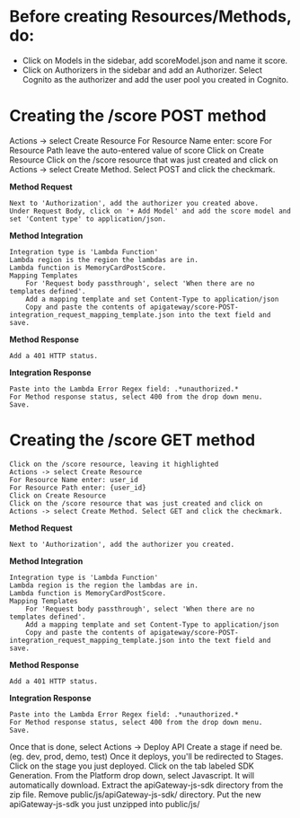 # Before creating Resources/Methods, do:

* Click on Models in the sidebar, add scoreModel.json and name it score.
* Click on Authorizers in the sidebar and add an Authorizer. Select Cognito as the authorizer and add the user pool you created in Cognito. 

# Creating the /score POST method

Actions -> select Create Resource
For Resource Name enter: score
For Resource Path leave the auto-entered value of score
Click on Create Resource
Click on the /score resource that was just created and click on Actions -> select Create Method. Select POST and click the checkmark.

**Method Request** 

    Next to 'Authorization', add the authorizer you created above.
    Under Request Body, click on '+ Add Model' and add the score model and set 'Content type' to application/json.
    
**Method Integration** 

    Integration type is 'Lambda Function'
    Lambda region is the region the lambdas are in.
    Lambda function is MemoryCardPostScore.
    Mapping Templates
        For 'Request body passthrough', select 'When there are no templates defined'.
        Add a mapping template and set Content-Type to application/json
        Copy and paste the contents of apigateway/score-POST-integration_request_mapping_template.json into the text field and save.

**Method Response**

    Add a 401 HTTP status.

**Integration Response**

    Paste into the Lambda Error Regex field: .*unauthorized.*
    For Method response status, select 400 from the drop down menu.
    Save.

# Creating the /score GET method

    Click on the /score resource, leaving it highlighted
    Actions -> select Create Resource
    For Resource Name enter: user_id
    For Resource Path enter: {user_id}
    Click on Create Resource
    Click on the /score resource that was just created and click on Actions -> select Create Method. Select GET and click the checkmark.

**Method Request**

    Next to 'Authorization', add the authorizer you created.

**Method Integration**

    Integration type is 'Lambda Function'
    Lambda region is the region the lambdas are in.
    Lambda function is MemoryCardPostScore.
    Mapping Templates
        For 'Request body passthrough', select 'When there are no templates defined'.
        Add a mapping template and set Content-Type to application/json
        Copy and paste the contents of apigateway/score-POST-integration_request_mapping_template.json into the text field and save.

**Method Response**

    Add a 401 HTTP status.

**Integration Response**

    Paste into the Lambda Error Regex field: .*unauthorized.*
    For Method response status, select 400 from the drop down menu.
    Save.

Once that is done, select Actions -> Deploy API
Create a stage if need be. (eg. dev, prod, demo, test)
Once it deploys, you'll be redirected to Stages. Click on the stage you just deployed.
Click on the tab labeled SDK Generation.
From the Platform drop down, select Javascript. It will automatically download. Extract the apiGateway-js-sdk directory from the zip file. Remove public/js/apiGateway-js-sdk/ directory.
Put the new apiGateway-js-sdk you just unzipped into public/js/